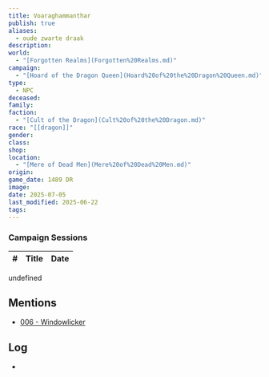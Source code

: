 ```yaml
---
title: Voaraghammanthar
publish: true
aliases:
  - oude zwarte draak
description: 
world:
  - "[Forgotten Realms](Forgotten%20Realms.md)"
campaign:
  - "[Hoard of the Dragon Queen](Hoard%20of%20the%20Dragon%20Queen.md)"
type:
  - NPC
deceased: 
family: 
faction:
  - "[Cult of the Dragon](Cult%20of%20the%20Dragon.md)"
race: "[[dragon]]"
gender: 
class: 
shop: 
location:
  - "[Mere of Dead Men](Mere%20of%20Dead%20Men.md)"
origin: 
game_date: 1489 DR
image: 
date: 2025-07-05
last_modified: 2025-06-22
tags: 
---
```

### Campaign Sessions

| # | Title | Date |
|--|--|--|
undefined

## Mentions
- [006 - Windowlicker](/content/Adventures/006%20-%20Windowlicker.md)


## Log
* 